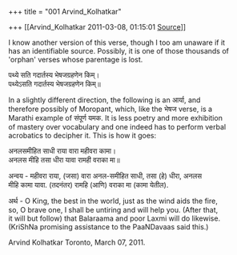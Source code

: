 +++
title = "001 Arvind_Kolhatkar"

+++
[[Arvind_Kolhatkar	2011-03-08, 01:15:01 [Source](https://groups.google.com/g/samskrita/c/RlOg43O-P2U)]]



I know another version of this verse, though I too am unaware if it  
has an identifiable source. Possibly, it is one of those thousands of  
'orphan' verses whose parentage is lost.

पथ्ये सति गदार्तस्य भेषजग्रहणेन किम्।  
पथ्येऽसति गदार्तस्य भेषजग्रहणेन किम्॥

In a slightly different direction, the following is an आर्या, and  
therefore possibly of Moropant, which, like the भेषज verse, is a  
Marathi example of संपूर्ण यमक. It is less poetry and more exhibition  
of mastery over vocabulary and one indeed has to perform verbal  
acrobatics to decipher it. This is how it goes:

अनलसमीहित साधी राया वारा महीवरा कामा।  
अनलस मीहि तसा धीरा यावा रामही वराका मा॥

अन्वय - महीवरा राया, (जसा) वारा अनल-समीहित साधी, तसा (हे) धीरा, अनलस  
मीहि कामा यावा. (तदनंतर) रामहि (आणि) वराका मा (कामा येतील).

अर्थ - O King, the best in the world, just as the wind aids the fire,  
so, O brave one, I shall be untiring and will help you. (After that,  
it will but follow) that Balaraama and poor Laxmi will do likewise.  
(KriShNa promising assistance to the PaaNDavaas said this.)

Arvind Kolhatkar Toronto, March 07, 2011.

